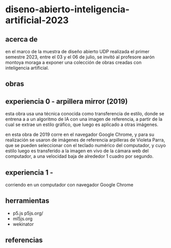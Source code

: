 # diseno-abierto-inteligencia-artificial-2023

## acerca de

en el marco de la muestra de diseño abierto UDP realizada el primer semestre 2023, entre el 03 y el 06 de julio, se invitó al profesore aarón montoya moraga a exponer una colección de obras creadas con inteligencia artificial.

## obras

## experiencia 0 - arpillera mirror (2019)

esta obra usa una técnica conocida como transferencia de estilo, donde se entrena a a un algoritmo de IA con una imagen de referencia, a partir de la cual se extrae un estilo gráfico, que luego es aplicado a otras imágenes.

en esta obra de 2019 corre en el navegador Google Chrome, y para su realización se usaron de imágenes de referencia  arpilleras de Violeta Parra, que se pueden seleccionar con el teclado numérico del computador, y cuyo estilo luego es transferido a la imagen en vivo de la cámara web del computador, a una velocidad baja de alrededor 1 cuadro por segundo.

## experiencia 1 - 

corriendo en un computador con navegador Google Chrome

## herramientas

* p5.js p5js.org/
* ml5js.org
* wekinator



## referencias

